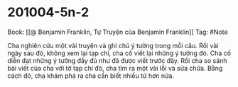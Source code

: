 # 201004-5n-2

Book: [[@ Benjamin Franklin, Tự Truyện của Benjamin Franklin]]
Tag: #Note

Cha nghiên cứu một vài truyện và ghi chú ý tưởng trong mỗi câu. Rồi vài ngày sau đó, không xem lại tạp chí, cha cố viết lại những ý tưởng đó. Cha cố diễn đạt những ý tưởng đầy đủ như đã được viết trước đây. Rồi cha so sánh bài viết của cha với tờ tạp chí đó, cha tìm ra một vài lỗi và sửa chữa. Bằng cách đó, cha khám phá ra cha cần biết nhiều từ hơn nữa.